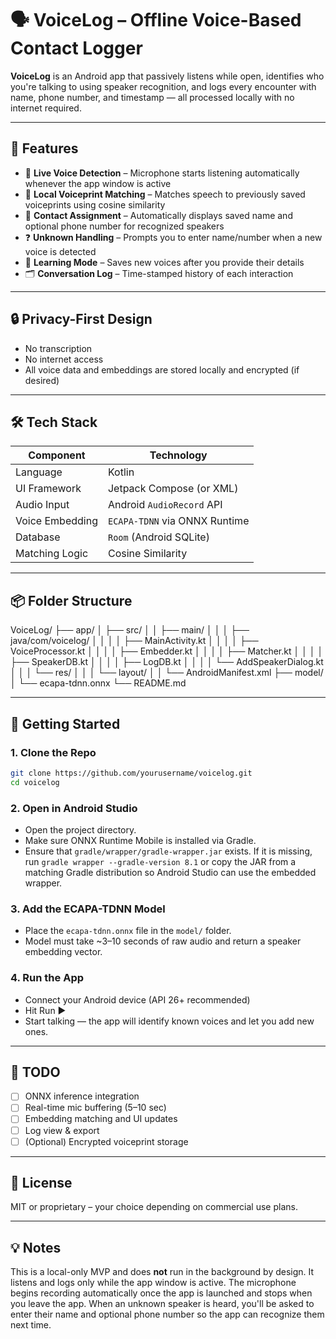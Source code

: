 # 🗣️ VoiceLog – Offline Voice-Based Contact Logger

**VoiceLog** is an Android app that passively listens while open, identifies who you're talking to using speaker recognition, and logs every encounter with name, phone number, and timestamp — all processed locally with no internet required.

---

## 📱 Features

- 🎤 **Live Voice Detection** – Microphone starts listening automatically whenever the app window is active
- 🧠 **Local Voiceprint Matching** – Matches speech to previously saved voiceprints using cosine similarity
- 🧾 **Contact Assignment** – Automatically displays saved name and optional phone number for recognized speakers
- ❓ **Unknown Handling** – Prompts you to enter name/number when a new voice is detected
- 💾 **Learning Mode** – Saves new voices after you provide their details
- 🗂️ **Conversation Log** – Time-stamped history of each interaction

---

## 🔒 Privacy-First Design

- No transcription
- No internet access
- All voice data and embeddings are stored locally and encrypted (if desired)

---

## 🛠 Tech Stack

| Component        | Technology                    |
|------------------|-------------------------------|
| Language         | Kotlin                        |
| UI Framework     | Jetpack Compose (or XML)      |
| Audio Input      | Android `AudioRecord` API     |
| Voice Embedding  | `ECAPA-TDNN` via ONNX Runtime |
| Database         | `Room` (Android SQLite)       |
| Matching Logic   | Cosine Similarity             |

---

## 📦 Folder Structure

VoiceLog/
├── app/
│   ├── src/
│   │   ├── main/
│   │   │   ├── java/com/voicelog/
│   │   │   │   ├── MainActivity.kt
│   │   │   │   ├── VoiceProcessor.kt
│   │   │   │   ├── Embedder.kt
│   │   │   │   ├── Matcher.kt
│   │   │   │   ├── SpeakerDB.kt
│   │   │   │   ├── LogDB.kt
│   │   │   │   └── AddSpeakerDialog.kt
│   │   │   └── res/
│   │   │       └── layout/
│   │   └── AndroidManifest.xml
├── model/
│   └── ecapa-tdnn.onnx
└── README.md

---

## 🚀 Getting Started

### 1. Clone the Repo
```bash
git clone https://github.com/yourusername/voicelog.git
cd voicelog
```

### 2. Open in Android Studio

- Open the project directory.
- Make sure ONNX Runtime Mobile is installed via Gradle.
- Ensure that `gradle/wrapper/gradle-wrapper.jar` exists. If it is missing,
  run `gradle wrapper --gradle-version 8.1` or copy the JAR from a matching
  Gradle distribution so Android Studio can use the embedded wrapper.

### 3. Add the ECAPA-TDNN Model

- Place the `ecapa-tdnn.onnx` file in the `model/` folder.
- Model must take ~3–10 seconds of raw audio and return a speaker embedding vector.

### 4. Run the App

- Connect your Android device (API 26+ recommended)
- Hit Run ▶️
- Start talking — the app will identify known voices and let you add new ones.

---

## 📌 TODO

- [ ] ONNX inference integration
- [ ] Real-time mic buffering (5–10 sec)
- [ ] Embedding matching and UI updates
- [ ] Log view & export
- [ ] (Optional) Encrypted voiceprint storage

---

## 🤝 License

MIT or proprietary – your choice depending on commercial use plans.

---

## 💡 Notes

This is a local-only MVP and does **not** run in the background by design. It listens and logs only while the app window is active.
The microphone begins recording automatically once the app is launched and stops when you leave the app.
When an unknown speaker is heard, you'll be asked to enter their name and optional phone number so the app can recognize them next time.
